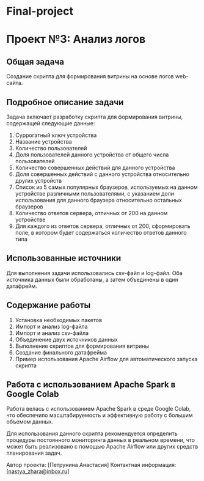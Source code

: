 # Final-project
# Проект №3: Анализ логов

## Общая задача
Создание скрипта для формирования витрины на основе логов web-сайта.

## Подробное описание задачи
Задача включает разработку скрипта для формирования витрины, содержащей следующие данные:
1. Суррогатный ключ устройства
2. Название устройства
3. Количество пользователей
4. Доля пользователей данного устройства от общего числа пользователей
5. Количество совершенных действий для данного устройства
6. Доля совершенных действий с данного устройства относительно других устройств
7. Список из 5 самых популярных браузеров, используемых на данном устройстве различными пользователями, с указанием доли использования для данного браузера относительно остальных браузеров
8. Количество ответов сервера, отличных от 200 на данном устройстве
9. Для каждого из ответов сервера, отличных от 200, сформировать поле, в котором будет содержаться количество ответов данного типа

## Использованные источники
Для выполнения задачи использовались csv-файл и log-файл. Оба источника данных были обработаны, а затем объединены в один датафрейм.

## Содержание работы
1. Установка необходимых пакетов
2. Импорт и анализ log-файла
3. Импорт и анализ csv-файла
4. Объединение двух источников данных
5. Выполнение скриптов для формирования витрины
6. Создание финального датафрейма
7. Пример использования Apache Airflow для автоматического запуска скрипта

## Работа с использованием Apache Spark в Google Colab
Работа велась с использованием Apache Spark в среде Google Colab, что обеспечило масштабируемость и эффективную работу с большим объемом данных.

Для использования данного скрипта рекомендуется определить процедуры постоянного мониторинга данных в реальном времени, что может быть реализовано с помощью Apache Airflow или других средств планирования задач.

Автор проекта: [Петрунина Анастасия]
Контактная информация: [nastya_zhara@inbox.ru]
